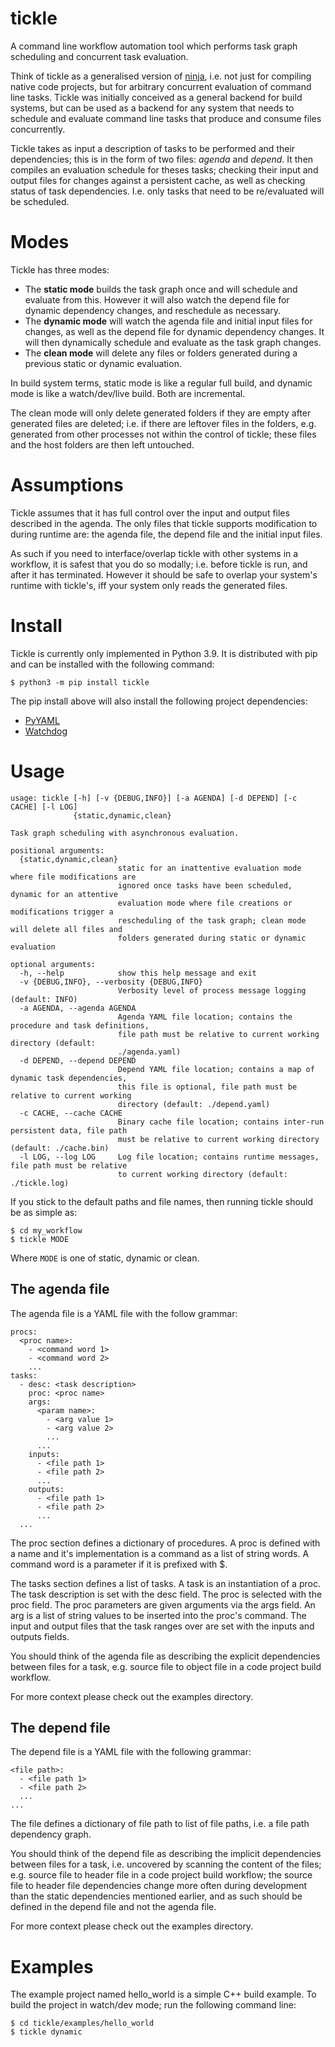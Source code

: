 # tickle
A command line workflow automation tool which performs task graph scheduling and concurrent task evaluation.

Think of tickle as a generalised version of [ninja](https://github.com/ninja-build/ninja), i.e. not just for compiling native code projects, but for arbitrary concurrent evaluation of command line tasks. Tickle was initially conceived as a general backend for build systems, but can be used as a backend for any system that needs to schedule and evaluate command line tasks that produce and consume files concurrently.

Tickle takes as input a description of tasks to be performed and their dependencies; this is in the form of two files: _agenda_ and _depend_. It then compiles an evaluation schedule for theses tasks; checking their input and output files for changes against a persistent cache, as well as checking status of task dependencies. I.e. only tasks that need to be re/evaluated will be scheduled.

# Modes
Tickle has three modes:

- The __static mode__ builds the task graph once and will schedule and evaluate from this. However it will also watch the depend file for dynamic dependency changes, and reschedule as necessary.
- The __dynamic mode__ will watch the agenda file and initial input files for changes, as well as the depend file for dynamic dependency changes. It will then dynamically schedule and evaluate as the task graph changes.
- The __clean mode__ will delete any files or folders generated during a previous static or dynamic evaluation.

In build system terms, static mode is like a regular full build, and dynamic mode is like a watch/dev/live build. Both are incremental.

The clean mode will only delete generated folders if they are empty after generated files are deleted; i.e. if there are leftover files in the folders, e.g. generated from other processes not within the control of tickle; these files and the host folders are then left untouched.

# Assumptions
Tickle assumes that it has full control over the input and output files described in the agenda. The only files that tickle supports modification to during runtime are: the agenda file, the depend file and the initial input files.

As such if you need to interface/overlap tickle with other systems in a workflow, it is safest that you do so modally; i.e. before tickle is run, and after it has terminated. However it should be safe to overlap your system's runtime with tickle's, iff your system only reads the generated files.

# Install
Tickle is currently only implemented in Python 3.9. It is distributed with pip and can be installed with the following command:
```
$ python3 -m pip install tickle
```

The pip install above will also install the following project dependencies:

- [PyYAML](https://github.com/yaml/pyyaml)
- [Watchdog](https://github.com/gorakhargosh/watchdog)

# Usage
```
usage: tickle [-h] [-v {DEBUG,INFO}] [-a AGENDA] [-d DEPEND] [-c CACHE] [-l LOG]
              {static,dynamic,clean}

Task graph scheduling with asynchronous evaluation.

positional arguments:
  {static,dynamic,clean}
                        static for an inattentive evaluation mode where file modifications are
                        ignored once tasks have been scheduled, dynamic for an attentive
                        evaluation mode where file creations or modifications trigger a
                        rescheduling of the task graph; clean mode will delete all files and
                        folders generated during static or dynamic evaluation

optional arguments:
  -h, --help            show this help message and exit
  -v {DEBUG,INFO}, --verbosity {DEBUG,INFO}
                        Verbosity level of process message logging (default: INFO)
  -a AGENDA, --agenda AGENDA
                        Agenda YAML file location; contains the procedure and task definitions,
                        file path must be relative to current working directory (default:
                        ./agenda.yaml)
  -d DEPEND, --depend DEPEND
                        Depend YAML file location; contains a map of dynamic task dependencies,
                        this file is optional, file path must be relative to current working
                        directory (default: ./depend.yaml)
  -c CACHE, --cache CACHE
                        Binary cache file location; contains inter-run persistent data, file path
                        must be relative to current working directory (default: ./cache.bin)
  -l LOG, --log LOG     Log file location; contains runtime messages, file path must be relative
                        to current working directory (default: ./tickle.log)
```
If you stick to the default paths and file names, then running tickle should be as simple as:
```
$ cd my_workflow
$ tickle MODE
```
Where `MODE` is one of static, dynamic or clean.

## The agenda file
The agenda file is a YAML file with the follow grammar:
```
procs:
  <proc name>:
    - <command word 1>
    - <command word 2>
    ...
tasks:
  - desc: <task description>
    proc: <proc name>
    args:
      <param name>:
        - <arg value 1>
        - <arg value 2>
        ...
      ...
    inputs:
      - <file path 1>
      - <file path 2>
      ...
    outputs:
      - <file path 1>
      - <file path 2>
      ...
  ...
```
The proc section defines a dictionary of procedures.
A proc is defined with a name and it's implementation is a command as a list of string words.
A command word is a parameter if it is prefixed with $.

The tasks section defines a list of tasks.
A task is an instantiation of a proc.
The task description is set with the desc field.
The proc is selected with the proc field.
The proc parameters are given arguments via the args field.
An arg is a list of string values to be inserted into the proc's command.
The input and output files that the task ranges over are set with the inputs and outputs fields.

You should think of the agenda file as describing the explicit dependencies between files for a task, e.g. source file to object file in a code project build workflow.

For more context please check out the examples directory.

## The depend file
The depend file is a YAML file with the following grammar:
```
<file path>:
  - <file path 1>
  - <file path 2>
  ...
...
```
The file defines a dictionary of file path to list of file paths, i.e. a file path dependency graph.

You should think of the depend file as describing the implicit dependencies between files for a task, i.e. uncovered by scanning the content of the files; e.g. source file to header file in a code project build workflow; the source file to header file dependencies change more often during development than the static dependencies mentioned earlier, and as such should be defined in the depend file and not the agenda file.

For more context please check out the examples directory.

# Examples
The example project named hello_world is a simple C++ build example. To build the project in watch/dev mode; run the following command line:
```
$ cd tickle/examples/hello_world
$ tickle dynamic
```
